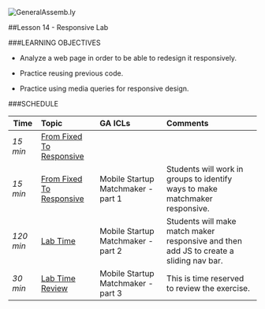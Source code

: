![GeneralAssemb.ly](../../img/icons/instr_agenda.png)


##Lesson 14 - Responsive Lab


###LEARNING OBJECTIVES

*	Analyze a web page in order to be able to redesign it responsively.

*	Practice reusing previous code.

*	Practice using media queries for responsive design.


###SCHEDULE


| Time        | Topic| GA ICLs| Comments |
| ------------- |:-------------|:-------------------|:----------------|
| _15 min_  | [From Fixed To Responsive](https://github.com/generalassembly-studio/FEWD_Curriculum/tree/master/Week_07_Multiple_Screens/14_lab_responsive#from-fixed-to-responsive) |
| _15 min_ | [From Fixed To Responsive](https://github.com/generalassembly-studio/FEWD_Curriculum/tree/master/Week_07_Multiple_Screens/14_lab_responsive#from-fixed-to-responsive) | Mobile Startup Matchmaker - part 1| Students will work in groups to identify ways to make matchmaker responsive.  |
| _120 min_ | [Lab Time](https://github.com/generalassembly-studio/FEWD_Curriculum/tree/master/Week_07_Multiple_Screens/14_lab_responsive#lab-time) | Mobile Startup Matchmaker - part 2| Students will make match maker responsive and then add JS to create a sliding nav bar.  |
| _30 min_ | [Lab Time Review](https://github.com/generalassembly-studio/FEWD_Curriculum/tree/master/Week_07_Multiple_Screens/14_lab_responsive#lab-time-review) | Mobile Startup Matchmaker - part 3| This is time reserved to review the exercise. |
